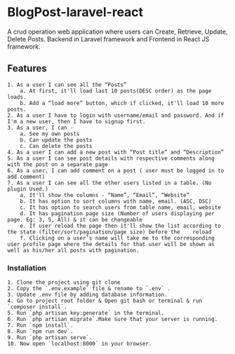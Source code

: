# BlogPost-laravel-react
A crud operation web application where users can Create, Retrieve, Update, Delete Posts. Backend in Laravel framework and Frontend in React JS framework.

<!-- ## Thumbnail
   <img src="" /> -->
   


## Features

    1. As a user I can see all the “Posts”
        a. At first, it'll load last 10 posts(DESC order) as the page loads.
        b. Add a “load more” button, which if clicked, it'll load 10 more posts.
    2. As a user I have to login with username/email and password. And if I'm a new user, then I have to signup first.
    3. As a user, I can -
        a. See my own posts
        b. Can update the posts
        c. Can delete the posts
    4. As a user I can add a new post with “Post title” and “Description”
    5. As a user I can see post details with respective comments along with the post on a separate page
    6. As a user, I can add comment on a post ( user must be logged in to add comment)
    7. As a user I can see all the other users listed in a table. (No plugin Used.)
        a. It'll show the columns - “Name”, “Email”, “Website”
        b. It has option to sort columns with name, email. (ASC, DSC)
        c. It has option to search users from table name, email, website
        d. It has pagination page size (Number of users displaying per page. Eg: 3, 5, All) & it can be changeable
        e. If user reload the page then it'll show the list according to the state (filter/sort/pagination/page size) before the    reload
        f. Clicking on a user’s name will take me to the corresponding user profile page where the details for that user will be shown as well as his/her all posts with pagination.

  

### Installation

    1. Clone the project using git clone   
    2. Copy the `.env.example` file & rename to `.env` .    
    3. Update .env file by adding database information.  
    4. Go to project root folder & Open git bash or terminal & run  `composer install`.       
    5. Run `php artisan key:generate` in the terminal.    
    6. Run `php artisan migrate`.Make sure that your server is running.
    7. Run `npm install`.
    8. Run `npm run dev`.
    9. Run `php artisan serve`.
    10. Now open `localhost:8000` in your browser.
